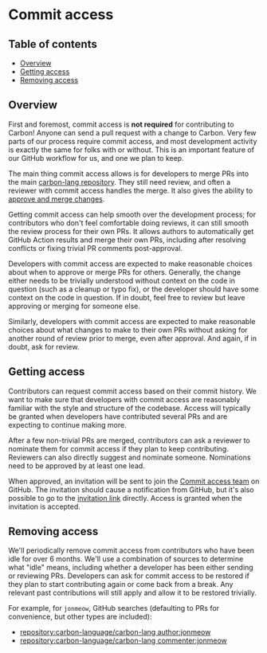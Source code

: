 # Commit access

<!--
Part of the Carbon Language project, under the Apache License v2.0 with LLVM
Exceptions. See /LICENSE for license information.
SPDX-License-Identifier: Apache-2.0 WITH LLVM-exception
-->

<!-- toc -->

## Table of contents

-   [Overview](#overview)
-   [Getting access](#getting-access)
-   [Removing access](#removing-access)

<!-- tocstop -->

## Overview

First and foremost, commit access is **not required** for contributing to
Carbon! Anyone can send a pull request with a change to Carbon. Very few parts
of our process require commit access, and most development activity is exactly
the same for folks with or without. This is an important feature of our GitHub
workflow for us, and one we plan to keep.

The main thing commit access allows is for developers to merge PRs into the main
[carbon-lang repository](https://github.com/carbon-language/carbon-lang/). They
still need review, and often a reviewer with commit access handles the merge. It
also gives the ability to [approve and merge changes](code_review.md).

Getting commit access can help smooth over the development process; for
contributors who don't feel comfortable doing reviews, it can still smooth the
review process for their own PRs. It allows authors to automatically get GitHub
Action results and merge their own PRs, including after resolving conflicts or
fixing trivial PR comments post-approval.

Developers with commit access are expected to make reasonable choices about when
to approve or merge PRs for others. Generally, the change either needs to be
trivially understood without context on the code in question (such as a cleanup
or typo fix), or the developer should have some context on the code in question.
If in doubt, feel free to review but leave approving or merging for someone
else.

Similarly, developers with commit access are expected to make reasonable choices
about what changes to make to their own PRs without asking for another round of
review prior to merge, even after approval. And again, if in doubt, ask for
review.

## Getting access

Contributors can request commit access based on their commit history. We want to
make sure that developers with commit access are reasonably familiar with the
style and structure of the codebase. Access will typically be granted when
developers have contributed several PRs and are expecting to continue making
more.

After a few non-trivial PRs are merged, contributors can ask a reviewer to
nominate them for commit access if they plan to keep contributing. Reviewers can
also directly suggest and nominate someone. Nominations need to be approved by
at least one lead.

When approved, an invitation will be sent to join the
[Commit access team](https://github.com/orgs/carbon-language/teams/commit-access)
on GitHub. The invitation should cause a notification from GitHub, but it's also
possible to go to the
[invitation link](https://github.com/orgs/carbon-language/invitation) directly.
Access is granted when the invitation is accepted.

## Removing access

We'll periodically remove commit access from contributors who have been idle for
over 6 months. We'll use a combination of sources to determine what "idle"
means, including whether a developer has been either sending or reviewing PRs.
Developers can ask for commit access to be restored if they plan to start
contributing again or come back from a break. Any relevant past contributions
will still apply and allow it to be restored trivially.

For example, for `jonmeow`, GitHub searches (defaulting to PRs for convenience,
but other types are included):

-   [repository:carbon-language/carbon-lang author:jonmeow](https://github.com/search?q=repository%3Acarbon-language%2Fcarbon-lang+author%3Ajonmeow&type=pullrequests)
-   [repository:carbon-language/carbon-lang commenter:jonmeow](https://github.com/search?q=repository%3Acarbon-language%2Fcarbon-lang+commenter%3Ajonmeow&type=pullrequests)
